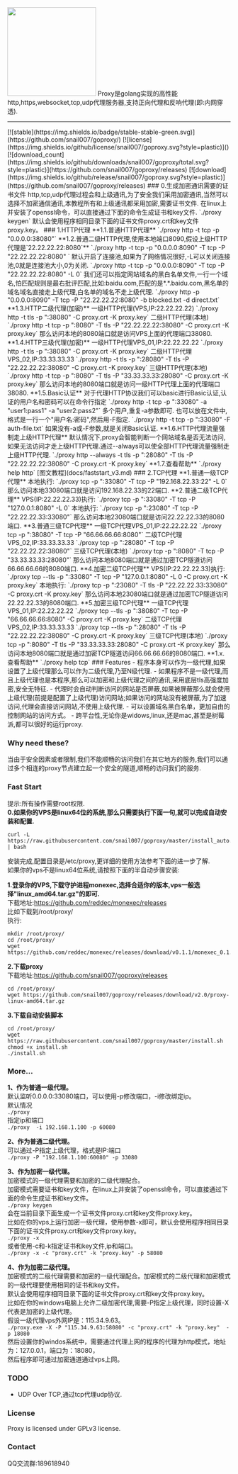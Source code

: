 <img src="https://github.com/snail007/goproxy/blob/master/docs/images/logo.jpg?raw=true" width="200"/>      
Proxy是golang实现的高性能http,https,websocket,tcp,udp代理服务器,支持正向代理和反响代理(即:内网穿透).   
<hr/>
[![stable](https://img.shields.io/badge/stable-stable-green.svg)](https://github.com/snail007/goproxy/) [![license](https://img.shields.io/github/license/snail007/goproxy.svg?style=plastic)]() [![download_count](https://img.shields.io/github/downloads/snail007/goproxy/total.svg?style=plastic)](https://github.com/snail007/goproxy/releases) [![download](https://img.shields.io/github/release/snail007/goproxy.svg?style=plastic)](https://github.com/snail007/goproxy/releases)
### 0.生成加密通讯需要的证书文件   
http,tcp,udp代理过程会和上级通讯,为了安全我们采用加密通讯,当然可以选择不加密通信通讯,本教程所有和上级通讯都采用加密,需要证书文件.   
在linux上并安装了openssl命令，可以直接通过下面的命令生成证书和key文件.    
`./proxy keygen`   
默认会使用程序相同目录下面的证书文件proxy.crt和key文件proxy.key。   
### 1.HTTP代理   
**1.1.普通HTTP代理**    
`./proxy http -t tcp -p "0.0.0.0:38080"`   
**1.2.普通二级HTTP代理,使用本地端口8090,假设上级HTTP代理是`22.22.22.22:8080`**     
`./proxy http -t tcp -p "0.0.0.0:8090" -T tcp -P "22.22.22.22:8080" `     
默认开启了连接池,如果为了网络情况很好,-L可以关闭连接池,0就是连接池大小,0为关闭.   
`./proxy http -t tcp -p "0.0.0.0:8090" -T tcp -P "22.22.22.22:8080" -L 0`     
我们还可以指定网站域名的黑白名单文件,一行一个域名,怕匹配规则是最右批评匹配,比如:baidu.com,匹配的是*.*.baidu.com,黑名单的域名域名直接走上级代理,白名单的域名不走上级代理.   
`./proxy http -p "0.0.0.0:8090" -T tcp -P "22.22.22.22:8080"  -b blocked.txt -d direct.txt`    
**1.3.HTTP二级代理(加密)**    
一级HTTP代理(VPS,IP:22.22.22.22)     
`./proxy http -t tls -p ":38080" -C proxy.crt -K proxy.key`    
二级HTTP代理(本地)    
`./proxy http -t tcp -p ":8080" -T tls -P "22.22.22.22:38080" -C proxy.crt -K proxy.key`    
那么访问本地的8080端口就是访问VPS上面的代理端口38080.     
**1.4.HTTP三级代理(加密)**    
一级HTTP代理VPS_01,IP:22.22.22.22   
`./proxy http -t tls -p ":38080" -C proxy.crt -K proxy.key`    
二级HTTP代理VPS_02,IP:33.33.33.33    
`./proxy http -t tls -p ":28080" -T tls -P "22.22.22.22:38080" -C proxy.crt -K proxy.key`    
三级HTTP代理(本地)   
`./proxy http -t tcp -p ":8080" -T tls -P "33.33.33.33:28080" -C proxy.crt -K proxy.key`    
那么访问本地的8080端口就是访问一级HTTP代理上面的代理端口38080.    
**1.5.Basic认证**    
对于代理HTTP协议我们可以basic进行Basic认证,认证的用户名和密码可以在命令行指定   
`./proxy http -t tcp -p ":33080" -a "user1:pass1" -a "user2:pass2"`    
多个用户,重复-a参数即可.   
也可以放在文件中,格式是一行一个"用户名:密码",然后用-F指定.   
`./proxy http -t tcp -p ":33080" -F auth-file.txt`    
如果没有-a或-F参数,就是关闭Basic认证.   
**1.6.HTTP代理流量强制走上级HTTP代理**     
默认情况下,proxy会智能判断一个网站域名是否无法访问,如果无法访问才走上级HTTP代理.通过--always可以使全部HTTP代理流量强制走上级HTTP代理.    
`./proxy http --always -t tls -p ":28080" -T tls -P "22.22.22.22:38080" -C proxy.crt -K proxy.key`     
**1.7.查看帮助**    
`./proxy help http`    
[图文教程](docs/faststart_v3.md)
### 2.TCP代理    
**1.普通一级TCP代理**     
本地执行:    
`./proxy tcp -p ":33080" -T tcp -P "192.168.22.33:22" -L 0`     
那么访问本地33080端口就是访问192.168.22.33的22端口.   
**2.普通二级TCP代理**       
VPS(IP:22.22.22.33)执行:   
`./proxy tcp -p ":33080" -T tcp -P "127.0.0.1:8080" -L 0`    
本地执行:     
`./proxy tcp -p ":23080" -T tcp -P "22.22.22.33:33080"`      
那么访问本地23080端口就是访问22.22.22.33的8080端口.    
**3.普通三级TCP代理**      
一级TCP代理VPS_01,IP:22.22.22.22    
`./proxy tcp -p ":38080" -T tcp -P "66.66.66.66:8080"`     
二级TCP代理VPS_02,IP:33.33.33.33    
`./proxy tcp -p ":28080" -T tcp -P "22.22.22.22:38080"`    
三级TCP代理(本地)     
`./proxy tcp -p ":8080" -T tcp -P "33.33.33.33:28080"`    
那么访问本地8080端口就是通过加密TCP隧道访问66.66.66.66的8080端口.     
**4.加密二级TCP代理**       
VPS(IP:22.22.22.33)执行:   
`./proxy tcp --tls -p ":33080" -T tcp -P "127.0.0.1:8080" -L 0 -C proxy.crt -K proxy.key`    
本地执行:    
`./proxy tcp -p ":23080" -T tls -P "22.22.22.33:33080" -C proxy.crt -K proxy.key`    
那么访问本地23080端口就是通过加密TCP隧道访问22.22.22.33的8080端口.   
**5.加密三级TCP代理**      
一级TCP代理VPS_01,IP:22.22.22.22    
`./proxy tcp --tls -p ":38080" -T tcp -P "66.66.66.66:8080" -C proxy.crt -K proxy.key`    
二级TCP代理VPS_02,IP:33.33.33.33     
`./proxy tcp --tls -p ":28080" -T tls -P "22.22.22.22:38080" -C proxy.crt -K proxy.key`    
三级TCP代理(本地)     
`./proxy tcp -p ":8080" -T tls -P "33.33.33.33:28080" -C proxy.crt -K proxy.key`     
那么访问本地8080端口就是通过加密TCP隧道访问66.66.66.66的8080端口.     
**1.x.查看帮助**  
`./proxy help tcp`  
### Features
- 程序本身可以作为一级代理,如果设置了上级代理那么可以作为二级代理,乃至N级代理.
- 如果程序不是一级代理,而且上级代理也是本程序,那么可以加密和上级代理之间的通讯,采用底层tls高强度加密,安全无特征.
- 代理时会自动判断访问的网站是否屏蔽,如果被屏蔽那么就会使用上级代理(前提是配置了上级代理)访问网站;如果访问的网站没有被屏蔽,为了加速访问,代理会直接访问网站,不使用上级代理.
- 可以设置域名黑白名单，更加自由的控制网站的访问方式。
- 跨平台性,无论你是widows,linux,还是mac,甚至是树莓派,都可以很好的运行proxy.  

### Why need these?
当由于安全因素或者限制,我们不能顺畅的访问我们在其它地方的服务,我们可以通过多个相连的proxy节点建立起一个安全的隧道,顺畅的访问我们的服务.

### Fast Start
提示:所有操作需要root权限.  
**0.如果你的VPS是linux64位的系统,那么只需要执行下面一句,就可以完成自动安装和配置.**   
```shell
curl -L https://raw.githubusercontent.com/snail007/goproxy/master/install_auto.sh | bash
```
安装完成,配置目录是/etc/proxy,更详细的使用方法参考下面的进一步了解.  
如果你的vps不是linux64位系统,请按照下面的半自动步骤安装:  

**1.登录你的VPS,下载守护进程monexec,选择合适你的版本,vps一般选择"linux_amd64.tar.gz"的即可.**      
下载地址:https://github.com/reddec/monexec/releases   
比如下载到/root/proxy/  
执行:  
```shell
mkdir /root/proxy/  
cd /root/proxy/  
wget https://github.com/reddec/monexec/releases/download/v0.1.1/monexec_0.1.1_linux_amd64.tar.gz   
```
**2.下载proxy**  
下载地址:https://github.com/snail007/goproxy/releases   
```shell
cd /root/proxy/  
wget https://github.com/snail007/goproxy/releases/download/v2.0/proxy-linux-amd64.tar.gz    
```
**3.下载自动安装脚本** 
```shell
cd /root/proxy/   
wget https://raw.githubusercontent.com/snail007/goproxy/master/install.sh
chmod +x install.sh   
./install.sh   
```
### More...
**1、作为普通一级代理。**   
默认监听0.0.0.0:33080端口，可以使用-p修改端口，-i修改绑定ip。  
默认情况  
`./proxy`  
指定ip和端口  
`./proxy  -i 192.168.1.100 -p 60080`  

**2、作为普通二级代理。**  
可以通过-P指定上级代理，格式是IP:端口  
`./proxy -P "192.168.1.100:60080" -p 33080`   

**3、作为加密一级代理。**  
加密模式的一级代理需要和加密的二级代理配合。  
加密模式需要证书和key文件，在linux上并安装了openssl命令，可以直接通过下面的命令生成证书和key文件。  
`./proxy keygen`  
会在当前目录下面生成一个证书文件proxy.crt和key文件proxy.key。  
比如在你的vps上运行加密一级代理，使用参数-x即可，默认会使用程序相同目录下面的证书文件proxy.crt和key文件proxy.key。  
`./proxy -x`   
或者使用-c和-k指定证书和key文件,ip和端口。   
`./proxy -x -c "proxy.crt" -k "proxy.key" -p 58080`   

**4、作为加密二级代理。**  
加密模式的二级代理需要和加密的一级代理配合。加密模式的二级代理和加密模式的一级代理要使用相同的证书和key文件。  
默认会使用程序相同目录下面的证书文件proxy.crt和key文件proxy.key。    
比如在你的windows电脑上允许二级加密代理,需要-P指定上级代理，同时设置-X代表是加密的上级代理。   
假设一级代理vps外网IP是：115.34.9.63。    
`./proxy.exe -X -P "115.34.9.63:58080" -c "proxy.crt" -k "proxy.key"  -p 18080`     
然后设置你的windos系统中，需要通过代理上网的程序的代理为http模式，地址为：127.0.0.1，端口为：18080，    
然后程序即可通过加密通道通过vps上网。 
### TODO
- UDP Over TCP,通过tcp代理udp协议.  
### License 
Proxy is licensed under GPLv3 license.
### Contact 
QQ交流群:189618940

 

